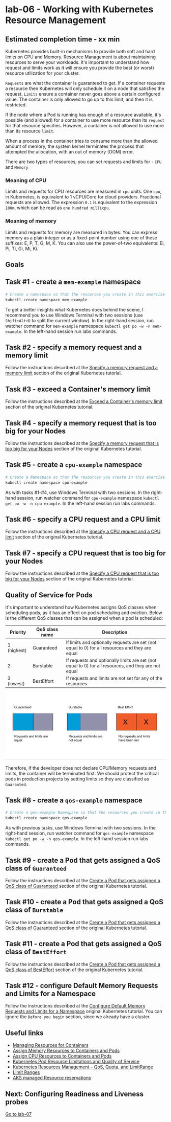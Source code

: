 # lab-06 - Working with Kubernetes Resource Management

## Estimated completion time - xx min

Kubernetes provides built-in mechanisms to provide both soft and hard limits on CPU and Memory. Resource Management is about maintaining resources to serve your workloads. It's important to understand how request and limits work as it will ensure you provide the best (or worst) resource utilization for your cluster.

`Requests` are what the container is guaranteed to get. If a container requests a resource then Kubernetes will only schedule it on a node that satisfies the request. 
`Limits` ensure a container never goes above a certain configured value. The container is only allowed to go up to this limit, and then it is restricted.

If the node where a Pod is running has enough of a resource available, it's possible (and allowed) for a container to use more resource than its `request` for that resource specifies. However, a container is not allowed to use more than its resource `limit`.

When a process in the container tries to consume more than the allowed amount of memory, the system kernel terminates the process that attempted the allocation, with an out of memory (OOM) error.

There are two types of resources, you can set requests and limits for - `CPU` and `Memory`

### Meaning of CPU
Limits and requests for CPU resources are measured in `cpu` units. One `cpu`, in Kubernetes, is equivalent to 1 vCPU/Core for cloud providers. Fractional requests are allowed. The expression `0.1` is equivalent to the expression `100m`, which can be read as `one hundred millicpu`.

### Meaning of memory
Limits and requests for memory are measured in bytes. You can express memory as a plain integer or as a fixed-point number using one of these suffixes: E, P, T, G, M, K. You can also use the power-of-two equivalents: Ei, Pi, Ti, Gi, Mi, Ki. 


## Goals

## Task #1 - create a `mem-example` namespace 

```bash
# Create a namespace so that the resources you create in this exercise are isolated from the rest of your cluster.
kubectl create namespace mem-example
```

To get a better insights what Kubernetes does behind the scene, I recommend you to use Windows Terminal with two sessions (use `Shift+Alt+D` to split the current window). In the right-hand session, run watcher command for `mem-example` namespace `kubectl get po -w -n mem-example`. In the left-hand session run labs commands.

## Task #2 - specify a memory request and a memory limit

Follow the instructions described at the [Specify a memory request and a memory limit](https://kubernetes.io/docs/tasks/configure-pod-container/assign-memory-resource/#specify-a-memory-request-and-a-memory-limit) section of the original Kubernetes tutorial.

## Task #3 - exceed a Container's memory limit

Follow the instructions described at the [Exceed a Container's memory limit](https://kubernetes.io/docs/tasks/configure-pod-container/assign-memory-resource/#exceed-a-container-s-memory-limit) section of the original Kubernetes tutorial.

## Task #4 - specify a memory request that is too big for your Nodes

Follow the instructions described at the [Specify a memory request that is too big for your Nodes](https://kubernetes.io/docs/tasks/configure-pod-container/assign-memory-resource/#specify-a-memory-request-that-is-too-big-for-your-nodes) section of the original Kubernetes tutorial.


## Task #5 - create a `cpu-example` namespace 

```bash
# Create a Namespace so that the resources you create in this exercise are isolated from the rest of your cluster.
kubectl create namespace cpu-example
```

As with tasks #1-#4, use Windows Terminal with two sessions. In the right-hand session, run watcher command for `cpu-example` namespace `kubectl get po -w -n cpu-example`. In the left-hand session run labs commands.

## Task #6 - specify a CPU request and a CPU limit

Follow the instructions described at the [Specify a CPU request and a CPU limit](https://kubernetes.io/docs/tasks/configure-pod-container/assign-cpu-resource/#specify-a-cpu-request-and-a-cpu-limit) section of the original Kubernetes tutorial.

## Task #7 - specify a CPU request that is too big for your Nodes 

Follow the instructions described at the [Specify a CPU request that is too big for your Nodes](https://kubernetes.io/docs/tasks/configure-pod-container/assign-cpu-resource/#specify-a-cpu-request-that-is-too-big-for-your-nodes) section of the original Kubernetes tutorial.

## Quality of Service for Pods

It's important to understand how Kubernetes assigns QoS classes when scheduling pods, as it has an effect on pod scheduling and eviction. Below is the different QoS classes that can be assigned when a pod is scheduled:

Priority|QoS class name|Description
---|---|----
1 (highest) | Guaranteed | If limits and optionally requests are set (not equal to 0) for all resources and they are equal
2 | Burstable | If requests and optionally limits are set (not equal to 0) for all resources, and they are not equal
3 (lowest) | BestEffort | If requests and limits are not set for any of the resources

![QoS](images/QoS.png)

Therefore, if the developer does not declare CPU/Memory requests and limits, the container will be terminated first. We should protect the critical pods in production projects by setting limits so they are classified as `Guaranted`.


## Task #8 - create a `qos-example` namespace 

```bash
# Create a qos-example Namespace so that the resources you create in this exercise are isolated from the rest of your cluster.
kubectl create namespace qos-example
```

As with previous tasks, use Windows Terminal with two sessions. In the right-hand session, run watcher command for `qos-example` namespace `kubectl get po -w -n qos-example`. In the left-hand session run labs commands.

## Task #9 - create a Pod that gets assigned a QoS class of `Guaranteed` 

Follow the instructions described at the [Create a Pod that gets assigned a QoS class of Guaranteed](https://kubernetes.io/docs/tasks/configure-pod-container/quality-service-pod/#create-a-pod-that-gets-assigned-a-qos-class-of-guaranteed) section of the original Kubernetes tutorial.

## Task #10 - create a Pod that gets assigned a QoS class of `Burstable` 

Follow the instructions described at the [Create a Pod that gets assigned a QoS class of Guaranteed](https://kubernetes.io/docs/tasks/configure-pod-container/quality-service-pod/#create-a-pod-that-gets-assigned-a-qos-class-of-burstable) section of the original Kubernetes tutorial.

## Task #11 - create a Pod that gets assigned a QoS class of `BestEffort` 

Follow the instructions described at the [Create a Pod that gets assigned a QoS class of BestEffort](https://kubernetes.io/docs/tasks/configure-pod-container/quality-service-pod/#create-a-pod-that-gets-assigned-a-qos-class-of-besteffort) section of the original Kubernetes tutorial.

## Task #12 - configure Default Memory Requests and Limits for a Namespace

Follow the instructions described at the [Configure Default Memory Requests and Limits for a Namespace](https://kubernetes.io/docs/tasks/administer-cluster/manage-resources/memory-default-namespace/) original Kubernetes tutorial. You can ignore the `Before you begin` section, since we already have a cluster.


## Useful links

* [Managing Resources for Containers](https://kubernetes.io/docs/concepts/configuration/manage-resources-containers/)
* [Assign Memory Resources to Containers and Pods](https://kubernetes.io/docs/tasks/configure-pod-container/assign-memory-resource/)
* [Assign CPU Resources to Containers and Pods](https://kubernetes.io/docs/tasks/configure-pod-container/assign-cpu-resource/)
* [Kubernetes Pod Resource Limitations and Quality of Service](https://www.weave.works/blog/kubernetes-pod-resource-limitations-and-quality-of-service)
* [Kubernetes Resources Management – QoS, Quota, and LimitRange](https://www.cncf.io/blog/2020/06/10/kubernetes-resources-management-qos-quota-and-limitrangeb/)
* [Limit Ranges](https://kubernetes.io/docs/concepts/policy/limit-range/)
* [AKS managed Resource reservations](https://docs.microsoft.com/en-us/azure/aks/concepts-clusters-workloads#resource-reservations)

## Next: Configuring Readiness and Liveness probes

[Go to lab-07](../lab-07/readme.md)
